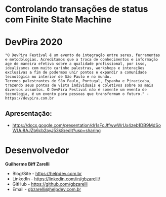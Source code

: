 # Controlando transações de status com Finite State Machine

# DevPira 2020

	"O DevPira Festival é um evento de integração entre seres, ferramentas e metodologias. Acreditamos que a troca de conhecimentos e informação age de maneira efetiva sobre a qualidade profissional, por isso, idealizamos com muito carinho palestras, workshops e interações exclusivas a fim de podermos unir pontos e expandir a comunidade tecnológica no interior de São Paulo e no mundo.
	Teremos palestrantes de São Paulo, Portugal, Espanha e Piracicaba, trazendo seus pontos de vista individuais e coletivos sobre os mais diversos assuntos. O DevPira Festival não é somente um evento de tecnologia, é um evento para pessoas que transformam o futuro." - https://devpira.com.br

## Apresentação:
- https://docs.google.com/presentation/d/1sFcJffwwWrUx4zeb1DB9MdSoWUu8AJZb6cb2ayJ53k8/edit?usp=sharing

# Desenvolvedor

**Guilherme Biff Zarelli**
- Blog/Site - https://helpdev.com.br
- LinkedIn - https://linkedin.com/in/gbzarelli/
- GitHub - https://github.com/gbzarelli
- Email - gbzarelli@helpdev.com.br